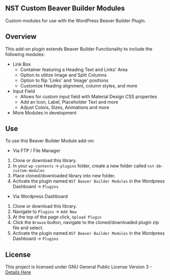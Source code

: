 ## NST Custom Beaver Builder Modules
Custom modules for use with the WordPress Beaver Builder Plugin.

## Overview
This add-on plugin extends Beaver Builder Functionality to include the following modules:
* Link Box
    * Container featuring a Heading Text and Links' Area
    * Option to utilize Image and Split Columns
    * Option to flip 'Links' and 'Image' positions
    * Customize Heading alignment, column styles, and more
* Input Field
    * Allows for custom input field with Material Design CSS properties
    * Add an Icon, Label, Placeholder Text and more 
    * Adjust Colors, Sizes, Animations and more
* More Modules in development

## Use
To use this Beaver Builder Module add-on:

* Via FTP / File Manager
 1. Clone or download this library.
 2. In your `wp-contents` -> `plugins` folder, create a new folder called `nst-bb-custom-modules`
 3. Place cloned/downloaded library into new folder.
 4. Activate the plugin named `NST Beaver Builder Modules` in the Wordpress Dashboard -> `Plugins`

* Via Wordpress Dashboard
 1. Clone or download this library.
 2. Navigate to  `Plugins` -> `Add New`
 3. At the top of the page click, `Upload Plugin`
 4. Click the `Browse` button, navigate to the cloned/downloaded plugin zip file and select.
 5. Activate the plugin named `NST Beaver Builder Modules` in the Wordpress Dashboard -> `Plugins`

## License

This project is licensed under GNU General Public License Version 3 - [Details Here](https://www.gnu.org/licenses/gpl-3.0.en.html)
